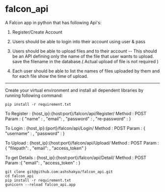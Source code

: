 # falcon_api

A Falcon app in python that has following Api's:

1) Register/Create Account
2) Users should be able to login into their account using user & pass
3) Users should be able to upload files and to their account
      --  This should be an API defining only the name of the file that user wants to upload.
           save the filename in the database.( Actual upload of file is not required )


4) Each user should be able to list the names of files uploaded by them and for each file show the time of upload.

-----------------------------------------------------------------------------------------------------------------------------------

Create your virtual environment and install all dependent libraries by running following command:

    pip install -r requirement.txt

To Register : {host_ip}:{host:port}/falcon/api/Register/
Method : POST
Param :
    {
        "name" : ,
        "email": ,
        "password" : ,
        "re-password" :
    }


To Login : {host_ip}:{port}/falcon/api/Login/
Method : POST
Param : {
	"username" : ,
	"password" :
}

To Upload : {host_ip}:{host:port}/falcon/api/Upload/
Method : POST
Param : {
	"filepath": ,
	"email": ,
    "access_token"
}

To get Details : {host_ip}:{host:port}/falcon/api/Detail/
Method : POST
Param :{
	"email": ,
	"access_token" :
}

	git clone git@github.com:ashshakya/falcon_api.git
	cd falcon_api
	pip install -r requirement.txt
	gunicorn --reload falcon_api.app


